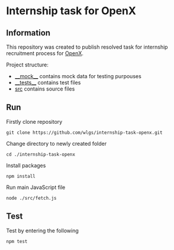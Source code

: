 # Internship task for OpenX


## Information

This repository was created to publish resolved task for internship recruitment process for [OpenX]([./__mock__](https://www.openx.com/)).

Project structure:

* [\_\_mock\_\_](./__mock__) contains mock data for testing purpouses
* [\_\_tests\_\_](./__tests__) contains test files
* [src](./src) contains source files

## Run

Firstly clone repository

```terminal
git clone https://github.com/wlgs/internship-task-openx.git
```

Change directory to newly created folder

```terminal
cd ./internship-task-openx
```

Install packages

```terminal
npm install
```

Run main JavaScript file

```terminal
node ./src/fetch.js
```

## Test

Test by entering the following

```terminal
npm test
```
